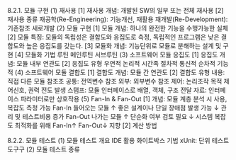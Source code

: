 8.2.1. 모듈 구현
(1) 재사용
  [1] 재사용 개념: 개발된 SW의 일부 또는 전체 재사용
  [2] 재사용 종류
    재공학(Re-Engineering): 기능개선, 재활용
    재개발(Re-Development): 기존참조  새로개발
(2) 모듈 구현
  [1] 모듈 개념: 하나의 완전한 기능을 수행가능한 실체
  [2] 모듈 특징: 모듈의 독립성은 결합도와 응집도로 측정, 독립적인 프로그램은 낮은 결합도와 높은 응집도를 갖는다.
  [3] 모듈화 개념: 기능단위로 모듈로 분해하는 설계 및 구현
  [4] 모듈화 기법
    루틴
    메인루틴
    서브루틴
(3) 소프트웨어 모듈 응집도
  [1] 응집도 개념: 모듈 내부 연관도
  [2] 응집도 유형
    우연적
    논리적
    시간족
    절차적
    통신적
    순차적
    기능적
(4) 소프트웨어 모듈 결합도
  [1] 결합도 개념: 모듈 간 연관도
  [2] 결합도 유형
    내용: 직접 다른 모듈 참조조
    공통: 전역변수 참조
    외부: 외부변수 참조
    제어: 논리조작 목적 제어신호, 권력 전도 발생
    스탬프: 모듈 인터페이스로 배열, 객체, 구조 전달
    자료: 인터페이스 파라미터로만 상호작용
(5) Fan-In & Fan-Out
  [1] 개념: 모듈 계층 분석 시 사용, 복잡도 측정 가능
    Fan-In
      들어오는 모듈
      ↑ 좋은 설계이나 단일 장애점 발생 가능
      ↓ 관리 및 테스트비용 증가
    Fan-Out
      나가는 모듈
      ↑ 단순화 여부 검토 필요
      ↓
    시스템 복잡도 최적화를 위해 Fan-In↑ Fan-Out↓ 지향
  [2] 계산 방법

8.2.2. 모듈 테스트
(1) 모듈 테스트 개요
  IDE 활용
  화이트박스 기법
  xUnit: 단위 테스트 도구구
(2) 모듈 테스트 종류